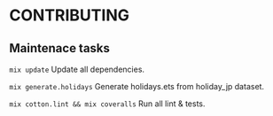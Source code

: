 CONTRIBUTING
==
Maintenace tasks
--
`mix update`
Update all dependencies.

`mix generate.holidays`
Generate holidays.ets from holiday_jp dataset.

`mix cotton.lint && mix coveralls`
Run all lint & tests.
